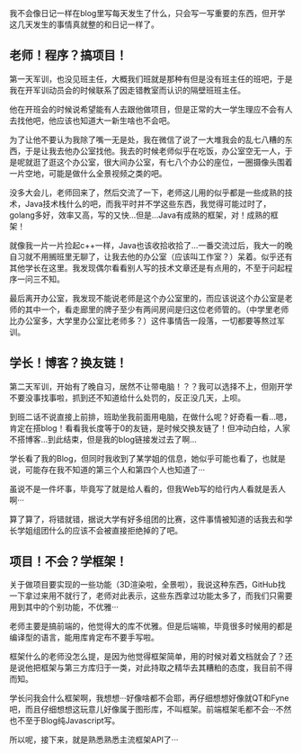 我不会像日记一样在blog里写每天发生了什么，只会写一写重要的东西，但开学这几天发生的事情真就整的和日记一样了。



## 老师！程序？搞项目！



第一天军训，也没见班主任，大概我们班就是那种有但是没有班主任的班吧，于是我在开军训动员会的时候联系了因走错教室而认识的隔壁班班主任。



他在开班会的时候说希望能有人去跟他做项目，但是正常的大一学生理应不会有人去找他吧，他应该也知道大一新生啥也不会吧。



为了让他不要认为我除了嘴一无是处，我在微信了说了一大堆我会的乱七八糟的东西，于是让我去他办公室找他。我去的时候老师似乎在吃饭，办公室空无一人，于是呢就逛了逛这个办公室，很大间办公室，有七八个办公的座位，一圈摄像头围着一片空地，可能是做什么全景视频之类的吧。



没多大会儿，老师回来了，然后交流了一下，老师这儿用的似乎都是一些成熟的技术，Java技术栈什么的吧，而我平时并不学这些东西，我觉得可能过时了，golang多好，效率又高，写的又快…但是…Java有成熟的框架，对！成熟的框架！



就像我一片一片捡起c++一样，Java也该收拾收拾了…一番交流过后，我大一的晚自习就不用搁班里无聊了，让我去他的办公室（应该叫工作室？）呆着。似乎还有其他学长在这里。我发现偶尔看看别人写的技术文章还是有点用的，不至于问起程序一问三不知。



最后离开办公室，我发现不能说老师是这个办公室里的，而应该说这个办公室是老师的其中一个，看走廊里的牌子至少有两间房间是归这位老师管的。（中学里老师比办公室多，大学里办公室比老师多？）这件事情告一段落，一切都要等熬过军训。



## 学长！博客？换友链！



第二天军训，开始有了晚自习，居然不让带电脑！？？我可以选择不上，但刚开学不要没事找事啦，抓到还不知道给什么处罚的，反正没几天，上呗。



到班二话不说直接上前排，班助坐我前面用电脑，在做什么呢？好奇看一看…嗯，肯定在搭blog！看看我长度等于0的友链，是时候交换友链了！但冲动白给，人家不搭博客…到此结束，但是我的blog链接发过去了啊…



学长看了我的Blog，但同时我收到了某学姐的信息，她似乎可能也看了，也就是说，可能存在我不知道的第三个人和第四个人也知道了···



虽说不是一件坏事，毕竟写了就是给人看的，但我Web写的给行内人看就是丢人啊···



算了算了，将错就错，据说大学有好多组团的比赛，这件事情被知道的话我去和学长学姐组团什么的应该不会被直接拒绝掉的了吧。



## 项目！不会？学框架！



关于做项目要实现的一些功能（3D渲染啦，全景啦），我说这种东西，GitHub找一下拿过来用不就行了，老师对此表示，这些东西拿过功能太多了，而我们只需要用到其中的个别功能，不优雅···


老师主要是搞前端的，他觉得大的库不优雅。但是后端嘛，毕竟很多时候用的都是编译型的语言，能用库肯定布不要手写啦。


框架什么的老师没怎么提，是因为他觉得框架简单，用的时候对着文档就会了？还是说他把框架与第三方库归于一类，对此持取之精华去其糟粕的态度，我目前不得而知。



学长问我会什么框架啊，我想想···好像啥都不会耶，再仔细想想好像就QT和Fyne吧，而且仔细想想这玩意儿好像属于图形库，不叫框架。前端框架毛都不会···不然也不至于Blog纯Javascript写。



所以呢，接下来，就是熟悉熟悉主流框架API了···






